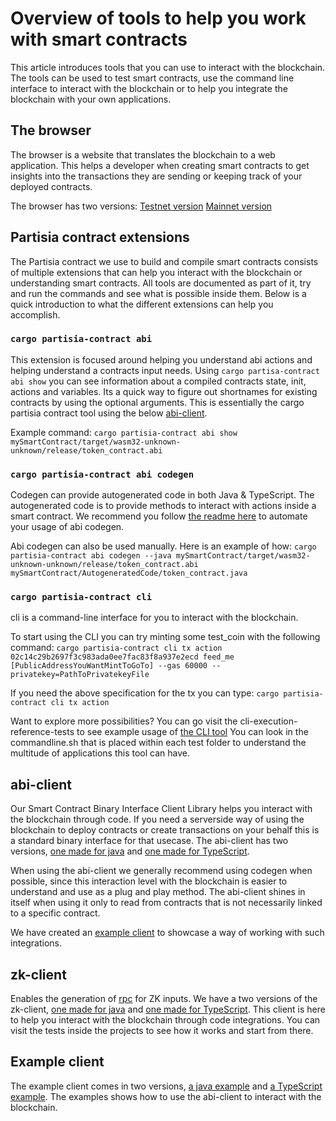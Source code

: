 # Overview of tools to help you work with smart contracts

This article introduces tools that you can use to interact with the blockchain. The tools can be used
to test smart contracts, use the command line interface to interact with the blockchain or
to help you integrate the blockchain with your own applications.

## The browser
The browser is a website that translates the blockchain to a web application. This helps a developer when creating smart contracts to get insights into the transactions they are sending or keeping track of your deployed contracts. 

The browser has two versions: 
[Testnet version](https://browser.testnet.partisiablockchain.com)
[Mainnet version](https://browser.partisiablockchain.com)

## Partisia contract extensions

The Partisia contract we use to build and compile smart contracts consists of multiple extensions that can help you
interact with the blockchain or understanding smart contracts. All tools are documented as part of it, try and run the
commands and see what is possible inside them. Below is a quick introduction to what the different extensions can help
you accomplish.

### `cargo partisia-contract abi`

This extension is focused around helping you understand abi actions and helping understand a contracts input needs.
Using `cargo partisa-contract abi show` you can see information about a compiled contracts state, init, actions and
variables. Its a quick way to figure out shortnames for existing contracts by using the optional arguments. This is essentially the cargo partisia contract tool using the below [abi-client](#abi-client).

Example command: `cargo partisia-contract abi show mySmartContract/target/wasm32-unknown-unknown/release/token_contract.abi`

### `cargo partisia-contract abi codegen`

Codegen can provide autogenerated code in both Java & TypeScript. The autogenerated code is to provide methods to
interact with actions inside a smart contract. We recommend you
follow [the readme here](https://gitlab.com/secata/pbc/language/abi/abi-client/-/tree/main/maven-plugin?ref_type=heads)
to automate your usage of abi codegen.

Abi codegen can also be used manually. Here is an example of how:
`cargo partisia-contract abi codegen --java mySmartContract/target/wasm32-unknown-unknown/release/token_contract.abi mySmartContract/AutogeneratedCode/token_contract.java`

### `cargo partisia-contract cli`

cli is a command-line interface for you to interact with the blockchain.

To start using the CLI you can try minting some test_coin with the following command:
`cargo partisia-contract cli tx action 02c14c29b2697f3c983ada0ee7fac83f8a937e2ecd feed_me [PublicAddressYouWantMintToGoTo] --gas 60000 --privatekey=PathToPrivatekeyFile`

If you need the above specification for the tx you can type: `cargo partisia-contract cli tx action`

Want to explore more possibilities? You can go visit the cli-execution-reference-tests to see example usage
of [the CLI tool](https://gitlab.com/partisiablockchain/language/partisia-cli/-/tree/main/src/test/resources/cli-execution-reference-tests?ref_type=heads)
You can look in the commandline.sh that is placed within each test folder to understand the multitude of applications
this tool can have.

## abi-client

Our Smart Contract Binary Interface Client Library helps you interact with the blockchain through code. If you need a
serverside way of using the blockchain to deploy contracts or create transactions on your behalf this is a standard
binary interface for that usecase. The abi-client has two
versions, [one made for java](https://gitlab.com/partisiablockchain/language/abi/abi-client/-/tree/main?ref_type=heads)
and [one made for TypeScript](https://gitlab.com/partisiablockchain/language/abi/abi-client-ts).

When using the abi-client we generally recommend using codegen when possible, since this interaction level with the
blockchain is easier to understand and use as a plug and play method. The abi-client shines in itself when using it only
to read from contracts that is not necessarily linked to a specific contract.

We have created an [example client](#example-client) to showcase a way of working with such integrations.

## zk-client

Enables the generation
of [rpc](https://partisiablockchain.gitlab.io/documentation/smart-contracts/smart-contract-binary-formats.html#rpc-binary-format)
for ZK inputs. We have a two versions of the
zk-client, [one made for java](https://gitlab.com/partisiablockchain/language/abi/zk-client/)
and [one made for TypeScript](https://gitlab.com/partisiablockchain/language/abi/zk-client-ts). This client is here to
help you interact with the blockchain through code integrations. You can visit the tests inside the projects to see how
it works and start from there.

## Example client

The example client comes in two versions, [a java example](https://gitlab.com/secata/pbc/language/example-client)
and [a TypeScript example](https://gitlab.com/secata/pbc/language/example-web-client). The examples shows how to use the
abi-client to interact with the blockchain. 
